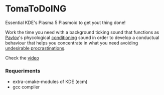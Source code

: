 # TomaToDoING
Essential KDE's Plasma 5 Plasmoid to get yout thing done!

Work the time you need with a background ticking sound that functions as [Pavlov](https://en.wikipedia.org/wiki/Ivan_Pavlov)'s phycological [conditioning](https://en.wikipedia.org/wiki/Classical_conditioning) sound in order to develop a conductual behaviour that helps you concentrate in what you need avoiding [undesirable procrastinations](https://en.wikipedia.org/wiki/Procrastination).

Check the [video](https://youtu.be/nongU5LarDU)


### Requeriments
 - extra-cmake-modules of KDE (ecm)
 - gcc compiler
